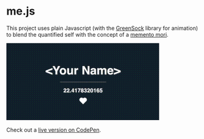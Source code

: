 # me.js

This project uses plain Javascript (with the [GreenSock](https://greensock.com/) library for animation) to blend the quantified self with the concept of a [memento mori](https://en.wikipedia.org/wiki/Memento_mori).

<img width="400px" src="example.gif"></img>

Check out a [live version on CodePen](https://codepen.io/gianlucatruda/full/EpKPOQ).
